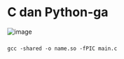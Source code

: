 # C dan Python-ga

![image](https://github.com/user-attachments/assets/d05f9c22-b8e2-4a8e-af88-0e74170cbfdd)

### 
```shell
gcc -shared -o name.so -fPIC main.c
```
